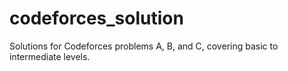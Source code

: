 # codeforces_solution
Solutions for Codeforces problems A, B, and C, covering basic to intermediate levels.
